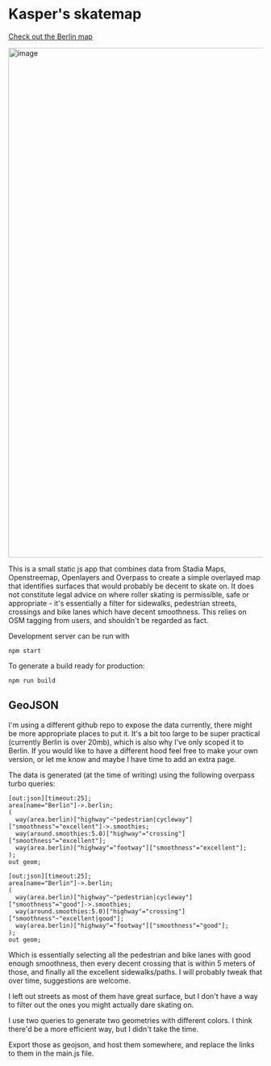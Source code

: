 # Kasper's skatemap

[Check out the Berlin map](https://kaspers-skatemap.surge.sh)

<img width="1009" alt="image" src="https://github.com/kholbekj/kaspers-skatemap/assets/2786571/5e79a354-6246-403f-b3cb-29200730edbe">


This is a small static js app that combines data from Stadia Maps, Openstreemap, Openlayers and Overpass to create a simple overlayed map that identifies surfaces that would probably be decent to skate on. It does not constitute legal advice on where roller skating is permissible, safe or appropriate - it's essentially a filter for sidewalks, pedestrian streets, crossings and bike lanes which have decent smoothness. This relies on OSM tagging from users, and shouldn't be regarded as fact.

Development server can be run with

    npm start

To generate a build ready for production:

    npm run build

## GeoJSON
I'm using a different github repo to expose the data currently, there might be more appropriate places to put it. It's a bit too large to be super practical (currently Berlin is over 20mb), which is also why I've only scoped it to Berlin. If you would like to have a different hood feel free to make your own version, or let me know and maybe I have time to add an extra page.

The data is generated (at the time of writing) using the following overpass turbo queries:

```
[out:json][timeout:25];
area[name="Berlin"]->.berlin;
(
  way(area.berlin)["highway"~"pedestrian|cycleway"]["smoothness"="excellent"]->.smoothies;
  way(around.smoothies:5.0)["highway"="crossing"]["smoothness"="excellent"];
  way(area.berlin)["highway"="footway"]["smoothness"="excellent"];
);
out geom;
```

```
[out:json][timeout:25];
area[name="Berlin"]->.berlin;
(
  way(area.berlin)["highway"~"pedestrian|cycleway"]["smoothness"="good"]->.smoothies;
  way(around.smoothies:5.0)["highway"="crossing"]["smoothness"~"excellent|good"];
  way(area.berlin)["highway"="footway"]["smoothness"="good"];
);
out geom;

```

Which is essentially selecting all the pedestrian and bike lanes with good enough smoothness, then every decent crossing that is within 5 meters of those, and finally all the excellent sidewalks/paths. I will probably tweak that over time, suggestions are welcome. 

I left out streets as most of them have great surface, but I don't have a way to filter out the ones you might actually dare skating on.

I use two queries to generate two geometries with different colors. I think there'd be a more efficient way, but I didn't take the time.

Export those as geojson, and host them somewhere, and replace the links to them in the main.js file.
